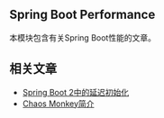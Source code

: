 ## Spring Boot Performance

本模块包含有关Spring Boot性能的文章。

## 相关文章

+ [Spring Boot 2中的延迟初始化](http://tu-yucheng.github.io/springboot/2023/05/12/spring-boot-lazy-initialization.html)
+ [Chaos Monkey简介](http://tu-yucheng.github.io/springboot/2023/05/12/spring-boot-chaos-monkey.html)